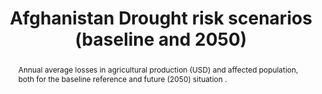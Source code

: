 ---
schema: rdl
title: Afghanistan Drought risk scenarios (baseline and 2050)
organization: GFDRR
filename: lss-afg-dr
resources:
  - name: 'Afghanistan Drought risk: agriculture'
    aggregation_type: Administrative boundaries
    format:
      - gpkg
    h-res: ''
    epsg: 32642 (WGS84 UTM42N)
    url: >-
      https://rdl-jkan-datasets.s3-ap-southeast-2.amazonaws.com/loss/lss-afg-dr-dta.gpkg
  - name: 'Afghanistan Drought risk: water per capita'
    aggregation_type: Administrative boundaries
    format:
      - gpkg
    h-res: ''
    epsg: 32642 (WGS84 UTM42N)
    url: >-
      https://rdl-jkan-datasets.s3-ap-southeast-2.amazonaws.com/loss/lss-afg-dr-dts.gpkg
  - name: 'Afghanistan Drought risk: water per capita'
    aggregation_type: Administrative boundaries
    format:
      - csv
    h-res: ''
    epsg: ''
    url: >-
      https://rdl-jkan-datasets.s3-ap-southeast-2.amazonaws.com/loss/lss-afg-dr-dta-tab.zip
category:
  - Loss
abstract: >-
  Annual average losses in agricultural production (USD) and affected
  population, both for the baseline reference and future (2050) situation .
notes: >-
  Annual average losses in agricultural production (USD) and affected
  population, both for the baseline reference and future (2050) situation .
source: AF-MHRA
model_date: '2016'
version: '1'
purpose: >-
  These maps have been derived on a nation-wide scale for the purpose of
  identifying high risk- areas on the district and provincial scale, from which
  decisions can be made on allocating efforts for more detailed site specific
  hazard and risk analysis. Use of this information on smaller scales should be
  applied with care. Importantly for on a local scale, it is often the case that
  more detailed case history and hazard information is required to perform such
  hazard and risk modelling, particularly where applied to dimension mitigation
  structures or strategies.
project: Afghanistan Multi-Hazard Risk Assessment (MHRA)
biblio_title: World Bank (2018) - Afghanistan Multi-Hazard Risk Assessment
biblio_url: 'https://www.gfdrr.org/sites/default/files/publication/Afghanistan_MHRA.pdf'
geo_coverage:
  - AFG
license: 'https://creativecommons.org/licenses/by-sa/4.0/'
maintainer: GFDRR
maintainer_email: contact@riskdatalibrary.org
hazard_type:
  - DR
process_type:
  - DTM
time_start: ''
time_end: ''
time_year: ''
occupancy:
  - Crop
exposure_category:
  - 'Crops,'
val_type:
  - Others
impact: Total
loss_type: Ground up
frequency_type:
  - N/A
return_period: '10, 20, 50, 100, 250, 500, 1000 years'
metric: Annual Average Losses
val_unit: USD
hazard_link: 'http://jkan.riskdatalibrary.org/datasets/hzd-afg-dr/'
exposure_link: ''
vulnerability_link: ''
---